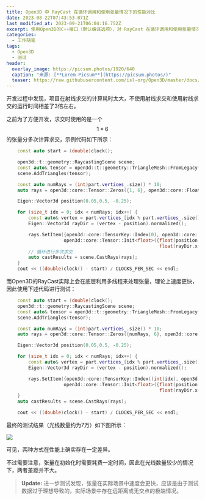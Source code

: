 ```yaml
---
title: Open3D 中 RayCast 在循环调用和使用张量情况下的性能对比
date: 2023-08-22T07:43:53.071Z
last_modified_at: 2023-09-21T06:04:16.752Z
excerpt: 使用Open3D的C++接口（默认编译选项），对 RayCast 在循环调用和使用张量情况下的性能对比
categories:
  - 工作随笔
tags:
  - Open3D
  - 测试
header:
  overlay_image: https://picsum.photos/1920/640
  caption: "来源: [**Lorem Picsum**](https://picsum.photos/)"
  teaser: https://raw.githubusercontent.com/isl-org/Open3D/master/docs/_static/open3d_logo_horizontal.png
---
```

开发过程中发现，项目在射线求交的计算耗时太大，不使用射线求交和使用射线求交的运行时间相差了3倍左右。

之前为了方便开发，求交时使用的是一个 $$1 * 6$$ 的张量分多次计算求交，示例代码如下所示：

```c++
    const auto start = (double)clock();

    open3d::t::geometry::RaycastingScene scene;
    const auto& tensor = open3d::t::geometry::TriangleMesh::FromLegacy(part, open3d::core::Float32, open3d::core::Int64);
    scene.AddTriangles(tensor);

    const auto numRays = (int)part.vertices_.size() * 10;
    auto rays = open3d::core::Tensor::Zeros({1, 6}, open3d::core::Float32);

    Eigen::Vector3d position(0.05,0.5, -0.25);

    for (size_t idx = 0; idx < numRays; idx++) {
        const auto& vertex = part.vertices_[idx % part.vertices_.size()];
        Eigen::Vector3d rayDir = (vertex - position).normalized();

        rays.SetItem({open3d::core::TensorKey::Index(0), open3d::core::TensorKey::Slice(0, 6, 1)},
                     open3d::core::Tensor::Init<float>({float(position.x()), float(position.y()), float(position.z()),
                                                        float(rayDir.x()), float(rayDir.y()), float(rayDir.z())}));
        // 循环进行多次求交
        auto castResults = scene.CastRays(rays);
    }
    cout << ((double)clock() - start) / CLOCKS_PER_SEC << endl;
```

而Open3D的RayCast实际上会在底层利用多线程来处理张量，理论上速度更快，因此使用下述代码进行测试：

```c++
    const auto start = (double)clock();
    open3d::t::geometry::RaycastingScene scene;
    const auto& tensor = open3d::t::geometry::TriangleMesh::FromLegacy(part, open3d::core::Float32, open3d::core::Int64);
    scene.AddTriangles(tensor);

    const auto numRays = (int)part.vertices_.size() * 10;
    auto rays = open3d::core::Tensor::Zeros({numRays, 6}, open3d::core::Float32);

    Eigen::Vector3d position(0.05,0.5, -0.25);

    for (size_t idx = 0; idx < numRays; idx++) {
        const auto& vertex = part.vertices_[idx % part.vertices_.size()];
        Eigen::Vector3d rayDir = (vertex - position).normalized();

        rays.SetItem({open3d::core::TensorKey::Index((int)idx), open3d::core::TensorKey::Slice(0, 6, 1)},
                     open3d::core::Tensor::Init<float>({float(position.x()), float(position.y()), float(position.z()),
                                                        float(rayDir.x()), float(rayDir.y()), float(rayDir.z())}));
    }
    auto castResults = scene.CastRays(rays);

    cout << ((double)clock() - start) / CLOCKS_PER_SEC << endl;
```

最终的测试结果（光线数量约为7万）如下图所示：

![](/UltBlog/assets/images/uploads/截图-2023-08-22-16-51-41.png)

可见，两种方式在性能上确实存在一定差异。

不过需要注意，张量在初始化时需要耗费一定时间，因此在光线数量较少的情况下，两者差距并不大。

> **Update:** 进一步测试发现，张量在实际场景中速度会更快，应该是由于测试数据过于理想导致的，实际场景中存在远距离或无交点的极端情况。
